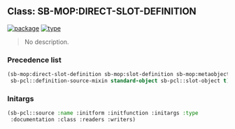 ## Class: SB-MOP:DIRECT-SLOT-DEFINITION
[![package](https://img.shields.io/badge/Package-SB--MOP-5f9ea0.svg?style=social&colorA=999999)](../) [![type](https://img.shields.io/badge/Type-Class-5f9ea0.svg?style=social&colorA=999999)](../#class) 

> No description.

### Precedence list
```cl
(sb-mop:direct-slot-definition sb-mop:slot-definition sb-mop:metaobject
 sb-pcl::definition-source-mixin standard-object sb-pcl::slot-object t)
```
### Initargs
```cl
(sb-pcl::source :name :initform :initfunction :initargs :type
 :documentation :class :readers :writers)
```
